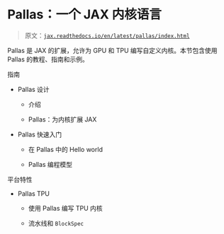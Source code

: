 # Pallas：一个 JAX 内核语言

> 原文：[`jax.readthedocs.io/en/latest/pallas/index.html`](https://jax.readthedocs.io/en/latest/pallas/index.html)

Pallas 是 JAX 的扩展，允许为 GPU 和 TPU 编写自定义内核。本节包含使用 Pallas 的教程、指南和示例。

指南

+   Pallas 设计

    +   介绍

    +   Pallas：为内核扩展 JAX

+   Pallas 快速入门

    +   在 Pallas 中的 Hello world

    +   Pallas 编程模型

平台特性

+   Pallas TPU

    +   使用 Pallas 编写 TPU 内核

    +   流水线和 `BlockSpec`
